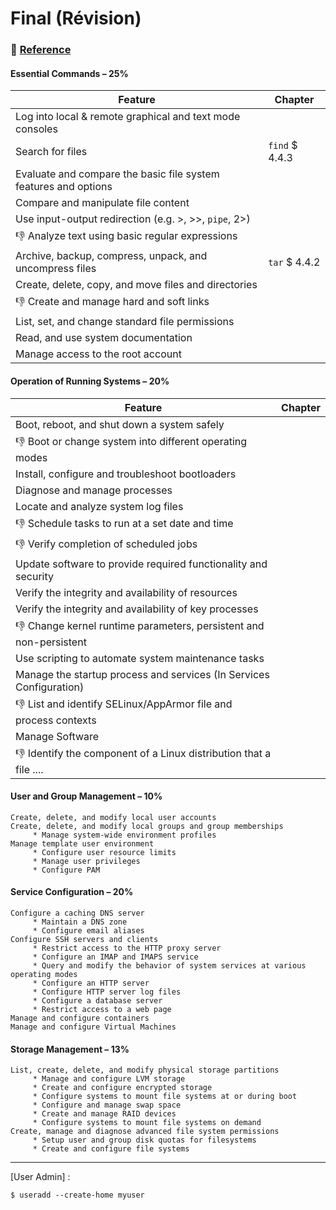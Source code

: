 # Final (Révision)



### :bookmark: [Reference](REFERENCES.md)



#### Essential Commands – 25%

|   Feature                                                           | Chapter                                       |
|---------------------------------------------------------------------|-----------------------------------------------|
| Log into local & remote graphical and text mode consoles            |                                               |
| Search for files                                                    | `find` $ 4.4.3                                |
| Evaluate and compare the basic file system features and options     |                                               |
| Compare and manipulate file content                                 |                                               |
| Use input-output redirection (e.g. >, >>, <code>pipe</code>, 2>)    |                                               |
| :-1: Analyze text using basic regular expressions                   |                                               |
| Archive, backup, compress, unpack, and uncompress files             | `tar` $ 4.4.2                                 |
| Create, delete, copy, and move files and directories                |                                               |
| :-1: Create and manage hard and soft links                           |                                               |
| List, set, and change standard file permissions                     |                                               |
| Read, and use system documentation                                  |                                               |
| Manage access to the root account                                   |                                               |

#### Operation of Running Systems – 20%

|   Feature                                                           | Chapter                                       |
|---------------------------------------------------------------------|-----------------------------------------------|
| Boot, reboot, and shut down a system safely                         |                                               |
| :-1: Boot or change system into different operating modes            |                                               |
| Install, configure and troubleshoot bootloaders                     |                                               |
| Diagnose and manage processes                                       |                                               |
| Locate and analyze system log files                                 |                                               |
| :-1: Schedule tasks to run at a set date and time                    |                                               |
| :-1: Verify completion of scheduled jobs                             |                                               |
| Update software to provide required functionality and security      |                                               |
| Verify the integrity and availability of resources                  |                                               |
| Verify the integrity and availability of key processes              |                                               |
| :-1: Change kernel runtime parameters, persistent and non-persistent |                                               |
| Use scripting to automate system maintenance tasks                  |                                               |
| Manage the startup process and services (In Services Configuration) |                                               |
| :-1: List and identify SELinux/AppArmor file and process contexts    |                                               |
| Manage Software                                                     |                                               |
| :-1: Identify the component of a Linux distribution that a file .... |                                               |


#### User and Group Management – 10%

```
Create, delete, and modify local user accounts
Create, delete, and modify local groups and group memberships
     * Manage system-wide environment profiles
Manage template user environment
     * Configure user resource limits
     * Manage user privileges
     * Configure PAM
```

#### Service Configuration – 20%

```
Configure a caching DNS server
     * Maintain a DNS zone
     * Configure email aliases
Configure SSH servers and clients
     * Restrict access to the HTTP proxy server
     * Configure an IMAP and IMAPS service
     * Query and modify the behavior of system services at various operating modes
     * Configure an HTTP server
     * Configure HTTP server log files
     * Configure a database server
     * Restrict access to a web page
Manage and configure containers
Manage and configure Virtual Machines
```

#### Storage Management – 13%

```
List, create, delete, and modify physical storage partitions
     * Manage and configure LVM storage
     * Create and configure encrypted storage
     * Configure systems to mount file systems at or during boot
     * Configure and manage swap space
     * Create and manage RAID devices
     * Configure systems to mount file systems on demand
Create, manage and diagnose advanced file system permissions
     * Setup user and group disk quotas for filesystems
     * Create and configure file systems
```


<hr>


[User Admin] :

```
$ useradd --create-home myuser 
```


